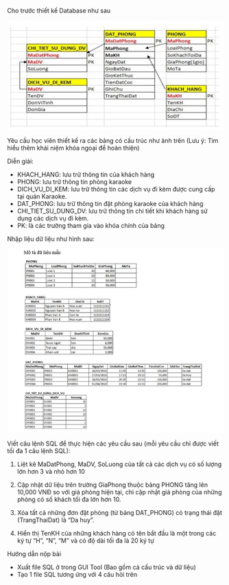 Cho trước thiết kế Database như sau

![alt text](images/bai-tap-sql-co-ban-fpt-fsoft-2018.jpg)

Yêu cầu học viên thiết kế ra các bảng có cấu trúc như ảnh trên (Lưu ý: Tìm hiểu thêm khái niệm khóa ngoại để hoàn thiện)

Diễn giải:

- KHACH_HANG: lưu trữ thông tin của khách hàng
- PHONG: lưu trữ thông tin phòng karaoke
- DICH_VU_DI_KEM: lưu trữ thông tin các dịch vụ đi kèm được cung cấp tại quán Karaoke.
- DAT_PHONG: lưu trữ thông tin đặt phòng karaoke của khách hàng
- CHI_TIET_SU_DUNG_DV: lưu trữ thông tin chi tiết khi khách hàng sử dụng các dịch vụ đi kèm.
- PK: là các trường tham gia vào khóa chính của bảng

Nhập liệu dữ liệu như hình sau:

![alt text](images/bai-tap-sql-co-ban-fpt-fsoft-2018-1.jpg)

Viết câu lệnh SQL để thực hiện các yêu cầu sau (mỗi yêu cầu chỉ được viết tối đa 1 câu lệnh SQL):

1. Liệt kê MaDatPhong, MaDV, SoLuong của tất cả các dịch vụ có số lượng lớn hơn 3 và nhỏ hơn 10

2. Cập nhật dữ liệu trên trường GiaPhong thuộc bảng PHONG tăng lên 10,000 VNĐ so với giá phòng hiện tại, chỉ cập nhật giá phòng của những phòng có số khách tối đa lớn hơn 10.

3. Xóa tất cả những đơn đặt phòng (từ bảng DAT_PHONG) có trạng thái đặt (TrangThaiDat) là “Da huy”.

4. Hiển thị TenKH của những khách hàng có tên bắt đầu là một trong các ký tự “H”, “N”, “M” và có độ dài tối đa là 20 ký tự

Hướng dẫn nộp bài

- Xuất file SQL ở trong GUI Tool (Bao gồm cả cấu trúc và dữ liệu)
- Tạo 1 file SQL tương ứng với 4 câu hỏi trên
